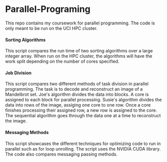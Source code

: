 # Parallel-Programing
This repo contains my coursework for parallel programming. The code is only meant to be run on the UCI HPC cluster. 

#### Sorting Algorithms
This script compares the run time of two sorting algorithms over a large integer array. When run on the HPC cluster, the algorithms will have the work split depending on the number of cores specified.

#### Job Division
This script compares two different methods of task division in parallel programming. The task is to decode and reconstruct an image of a Mandelbrot set. Joe's algorithm divides the data into blocks. A core is assigned to each block for parallel processing. Susie's algorithm divides the data into rows of the image, assiging one core to one row. Once a core finishes processing their assigned row, a new row is assigned to the core. The sequential algorithm goes through the data one at a time to reconstruct the image.

#### Messaging Methods
This script showcases the different techniques for optimizing code to run in parallel such as for loop unrolling. The script uses the NVIDIA CUDA library. The code also compares messaging passing methods. 
